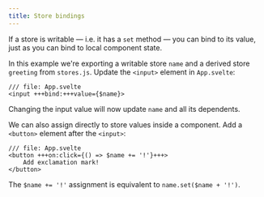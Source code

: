 ```yaml
---
title: Store bindings
---
```


If a store is writable — i.e. it has a `set` method — you can bind to its value, just as you can bind to local component state.

In this example we're exporting a writable store `name` and a derived store `greeting` from `stores.js`. Update the `<input>` element in `App.svelte`:

```svelte
/// file: App.svelte
<input +++bind:+++value={$name}>
```

Changing the input value will now update `name` and all its dependents.

We can also assign directly to store values inside a component. Add a `<button>` element after the `<input>`:

```svelte
/// file: App.svelte
<button +++on:click={() => $name += '!'}+++>
	Add exclamation mark!
</button>
```

The `$name += '!'` assignment is equivalent to `name.set($name + '!')`.
